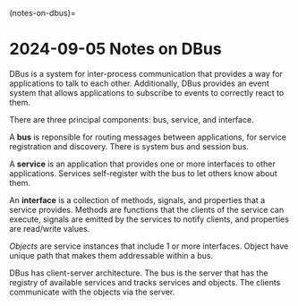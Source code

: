(notes-on-dbus)=
# 2024-09-05 Notes on DBus

DBus is a system for inter-process communication that provides a way
for applications to talk to each other.
Additionally, DBus provides an event system that allows applications
to subscribe to events to correctly react to them.

There are three principal components: bus, service, and interface.

A **bus** is reponsible for routing messages between applications, for service
registration and discovery.
There is system bus and session bus.

A **service** is an application that provides one or more interfaces to other
applications.
Services self-register with the bus to let others know about them.

An **interface** is a collection of methods, signals, and properties
that a service provides.
Methods are functions that the clients of the service can execute,
signals are emitted by the services to notify clients, and properties
are read/write values.

_Objects_ are service instances that include 1 or more interfaces.
Object have unique path that makes them addressable within a bus.

DBus has client-server architecture.
The bus is the server that has the registry of available services and tracks
services and objects.
The clients communicate with the objects via the server.
